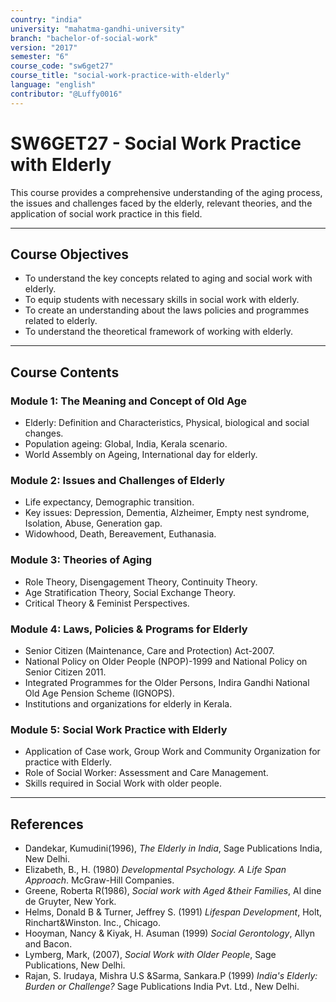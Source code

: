 ```yaml
---
country: "india"
university: "mahatma-gandhi-university"
branch: "bachelor-of-social-work"
version: "2017"
semester: "6"
course_code: "sw6get27"
course_title: "social-work-practice-with-elderly"
language: "english"
contributor: "@Luffy0016"
---
```

# SW6GET27 - Social Work Practice with Elderly

This course provides a comprehensive understanding of the aging process, the issues and challenges faced by the elderly, relevant theories, and the application of social work practice in this field.

---
## Course Objectives

* To understand the key concepts related to aging and social work with elderly.
* To equip students with necessary skills in social work with elderly.
* To create an understanding about the laws policies and programmes related to elderly.
* To understand the theoretical framework of working with elderly.

---
## Course Contents

### Module 1: The Meaning and Concept of Old Age  
* Elderly: Definition and Characteristics, Physical, biological and social changes.
* Population ageing: Global, India, Kerala scenario.
* World Assembly on Ageing, International day for elderly.

### Module 2: Issues and Challenges of Elderly 
* Life expectancy, Demographic transition.
* Key issues: Depression, Dementia, Alzheimer, Empty nest syndrome, Isolation, Abuse, Generation gap.
* Widowhood, Death, Bereavement, Euthanasia.

### Module 3: Theories of Aging  
* Role Theory, Disengagement Theory, Continuity Theory.
* Age Stratification Theory, Social Exchange Theory.
* Critical Theory & Feminist Perspectives.

### Module 4: Laws, Policies & Programs for Elderly  
* Senior Citizen (Maintenance, Care and Protection) Act-2007.
* National Policy on Older People (NPOP)-1999 and National Policy on Senior Citizen 2011.
* Integrated Programmes for the Older Persons, Indira Gandhi National Old Age Pension Scheme (IGNOPS).
* Institutions and organizations for elderly in Kerala.

### Module 5: Social Work Practice with Elderly  
* Application of Case work, Group Work and Community Organization for practice with Elderly.
* Role of Social Worker: Assessment and Care Management.
* Skills required in Social Work with older people.

---
## References
* Dandekar, Kumudini(1996), *The Elderly in India*, Sage Publications India, New Delhi.
* Elizabeth, B., H. (1980) *Developmental Psychology. A Life Span Approach*. McGraw-Hill Companies.
* Greene, Roberta R(1986), *Social work with Aged &their Families*, Al dine de Gruyter, New York.
* Helms, Donald B & Turner, Jeffrey S. (1991) *Lifespan Development*, Holt, Rinchart&Winston. Inc., Chicago.
* Hooyman, Nancy & Kiyak, H. Asuman (1999) *Social Gerontology*, Allyn and Bacon.
* Lymberg, Mark, (2007), *Social Work with Older People*, Sage Publications, New Delhi.
* Rajan, S. Irudaya, Mishra U.S &Sarma, Sankara.P (1999) *India's Elderly: Burden or Challenge?* Sage Publications India Pvt. Ltd., New Delhi.